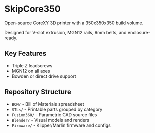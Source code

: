 # SkipCore350

Open-source CoreXY 3D printer with a 350x350x350 build volume.

Designed for V-slot extrusion, MGN12 rails, 9mm belts, and enclosure-ready.

## Key Features
- Triple Z leadscrews
- MGN12 on all axes
- Bowden or direct drive support

## Repository Structure

- `BOM/` - Bill of Materials spreadsheet
- `STLs/` - Printable parts grouped by category
- `Fusion360/` - Parametric CAD source files
- `Blender/` - Visual models and renders
- `Firmware/` - Klipper/Marlin firmware and configs
